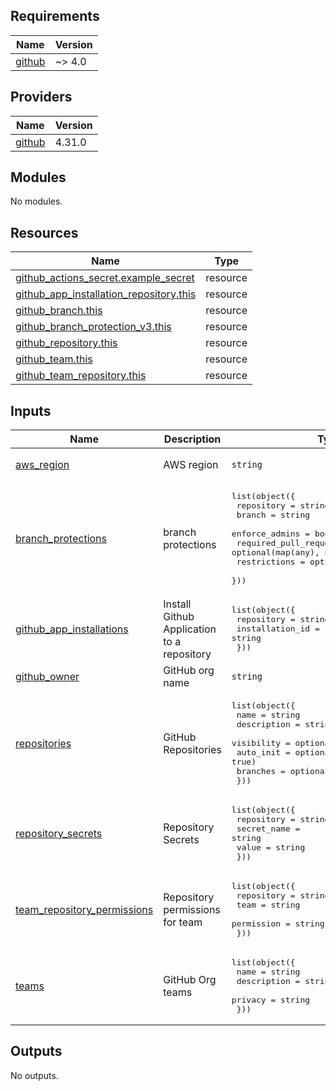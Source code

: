 <!-- BEGIN_TF_DOCS -->
## Requirements

| Name | Version |
|------|---------|
| <a name="requirement_github"></a> [github](#requirement\_github) | ~> 4.0 |

## Providers

| Name | Version |
|------|---------|
| <a name="provider_github"></a> [github](#provider\_github) | 4.31.0 |

## Modules

No modules.

## Resources

| Name | Type |
|------|------|
| [github_actions_secret.example_secret](https://registry.terraform.io/providers/integrations/github/latest/docs/resources/actions_secret) | resource |
| [github_app_installation_repository.this](https://registry.terraform.io/providers/integrations/github/latest/docs/resources/app_installation_repository) | resource |
| [github_branch.this](https://registry.terraform.io/providers/integrations/github/latest/docs/resources/branch) | resource |
| [github_branch_protection_v3.this](https://registry.terraform.io/providers/integrations/github/latest/docs/resources/branch_protection_v3) | resource |
| [github_repository.this](https://registry.terraform.io/providers/integrations/github/latest/docs/resources/repository) | resource |
| [github_team.this](https://registry.terraform.io/providers/integrations/github/latest/docs/resources/team) | resource |
| [github_team_repository.this](https://registry.terraform.io/providers/integrations/github/latest/docs/resources/team_repository) | resource |

## Inputs

| Name | Description | Type | Default | Required |
|------|-------------|------|---------|:--------:|
| <a name="input_aws_region"></a> [aws\_region](#input\_aws\_region) | AWS region | `string` | `"ap-northeast-1"` | no |
| <a name="input_branch_protections"></a> [branch\_protections](#input\_branch\_protections) | branch protections | <pre>list(object({<br>    repository                    = string<br>    branch                        = string<br>    enforce_admins                = bool<br>    required_pull_request_reviews = optional(map(any), null)<br>    restrictions                  = optional(map(any), null)<br>  }))</pre> | `[]` | no |
| <a name="input_github_app_installations"></a> [github\_app\_installations](#input\_github\_app\_installations) | Install Github Application to a repository | <pre>list(object({<br>    repository      = string<br>    installation_id = string<br>  }))</pre> | `[]` | no |
| <a name="input_github_owner"></a> [github\_owner](#input\_github\_owner) | GitHub org name | `string` | n/a | yes |
| <a name="input_repositories"></a> [repositories](#input\_repositories) | GitHub Repositories | <pre>list(object({<br>    name        = string<br>    description = string<br>    visibility  = optional(string, "private")<br>    auto_init   = optional(bool, true)<br>    branches    = optional(list(string), [])<br>  }))</pre> | `[]` | no |
| <a name="input_repository_secrets"></a> [repository\_secrets](#input\_repository\_secrets) | Repository Secrets | <pre>list(object({<br>    repository  = string<br>    secret_name = string<br>    value       = string<br>  }))</pre> | `[]` | no |
| <a name="input_team_repository_permissions"></a> [team\_repository\_permissions](#input\_team\_repository\_permissions) | Repository permissions for team | <pre>list(object({<br>    repository = string<br>    team       = string<br>    permission = string<br>  }))</pre> | `[]` | no |
| <a name="input_teams"></a> [teams](#input\_teams) | GitHub Org teams | <pre>list(object({<br>    name        = string<br>    description = string<br>    privacy     = string<br>  }))</pre> | `[]` | no |

## Outputs

No outputs.
<!-- END_TF_DOCS -->